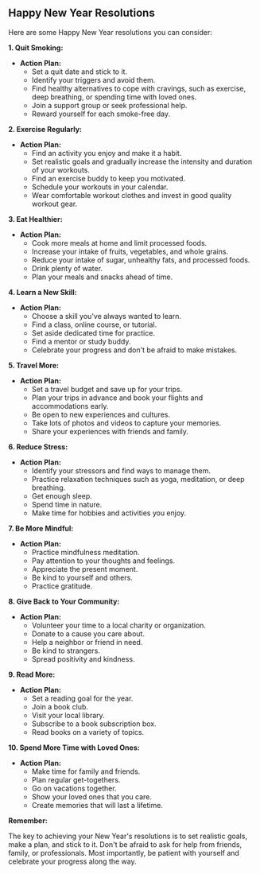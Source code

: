## Happy New Year Resolutions

Here are some Happy New Year resolutions you can consider:

**1. Quit Smoking:**

* **Action Plan:**
    * Set a quit date and stick to it.
    * Identify your triggers and avoid them.
    * Find healthy alternatives to cope with cravings, such as exercise, deep breathing, or spending time with loved ones.
    * Join a support group or seek professional help.
    * Reward yourself for each smoke-free day.

**2. Exercise Regularly:**

* **Action Plan:**
    * Find an activity you enjoy and make it a habit.
    * Set realistic goals and gradually increase the intensity and duration of your workouts.
    * Find an exercise buddy to keep you motivated.
    * Schedule your workouts in your calendar.
    * Wear comfortable workout clothes and invest in good quality workout gear.

**3. Eat Healthier:**

* **Action Plan:**
    * Cook more meals at home and limit processed foods.
    * Increase your intake of fruits, vegetables, and whole grains.
    * Reduce your intake of sugar, unhealthy fats, and processed foods.
    * Drink plenty of water.
    * Plan your meals and snacks ahead of time.

**4. Learn a New Skill:**

* **Action Plan:**
    * Choose a skill you've always wanted to learn.
    * Find a class, online course, or tutorial.
    * Set aside dedicated time for practice.
    * Find a mentor or study buddy.
    * Celebrate your progress and don't be afraid to make mistakes.

**5. Travel More:**

* **Action Plan:**
    * Set a travel budget and save up for your trips.
    * Plan your trips in advance and book your flights and accommodations early.
    * Be open to new experiences and cultures.
    * Take lots of photos and videos to capture your memories.
    * Share your experiences with friends and family.

**6. Reduce Stress:**

* **Action Plan:**
    * Identify your stressors and find ways to manage them.
    * Practice relaxation techniques such as yoga, meditation, or deep breathing.
    * Get enough sleep.
    * Spend time in nature.
    * Make time for hobbies and activities you enjoy.

**7. Be More Mindful:**

* **Action Plan:**
    * Practice mindfulness meditation.
    * Pay attention to your thoughts and feelings.
    * Appreciate the present moment.
    * Be kind to yourself and others.
    * Practice gratitude.

**8. Give Back to Your Community:**

* **Action Plan:**
    * Volunteer your time to a local charity or organization.
    * Donate to a cause you care about.
    * Help a neighbor or friend in need.
    * Be kind to strangers.
    * Spread positivity and kindness.

**9. Read More:**

* **Action Plan:**
    * Set a reading goal for the year.
    * Join a book club.
    * Visit your local library.
    * Subscribe to a book subscription box.
    * Read books on a variety of topics.

**10. Spend More Time with Loved Ones:**

* **Action Plan:**
    * Make time for family and friends.
    * Plan regular get-togethers.
    * Go on vacations together.
    * Show your loved ones that you care.
    * Create memories that will last a lifetime.

**Remember:**

The key to achieving your New Year's resolutions is to set realistic goals, make a plan, and stick to it. Don't be afraid to ask for help from friends, family, or professionals. Most importantly, be patient with yourself and celebrate your progress along the way.
